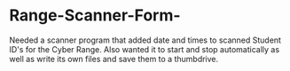 # Range-Scanner-Form-

Needed a scanner program that added date and times to scanned Student ID's for the Cyber Range. Also wanted it to start and stop automatically as well as write its own files and save them to a thumbdrive.
